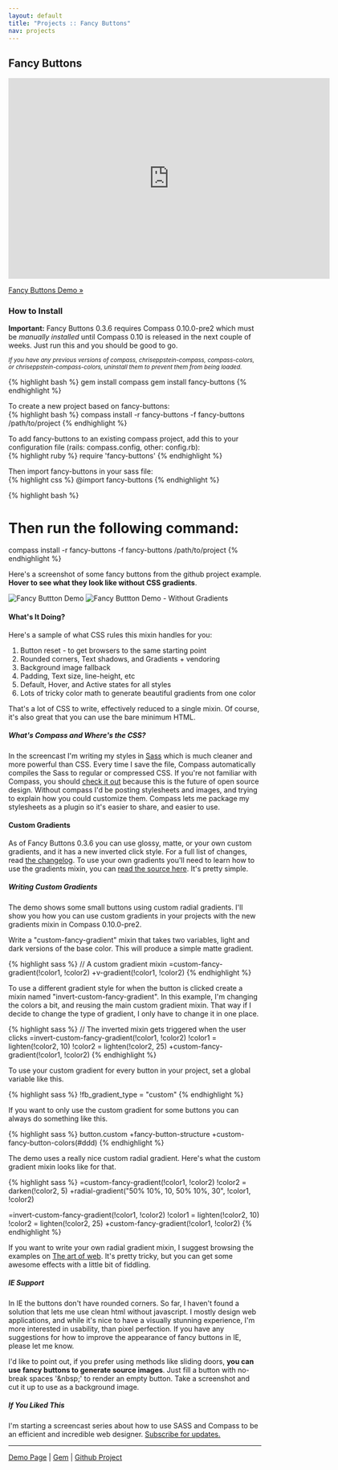 ```yaml
---
layout: default
title: "Projects :: Fancy Buttons"
nav: projects
---
```


## Fancy Buttons

<object width="640" height="400"><param name="allowfullscreen" value="true" /><param name="allowscriptaccess" value="always" /><param name="movie" value="http://vimeo.com/moogaloop.swf?clip_id=7723529&amp;server=vimeo.com&amp;show_title=1&amp;show_byline=1&amp;show_portrait=0&amp;color=&amp;fullscreen=1" /><embed src="http://vimeo.com/moogaloop.swf?clip_id=7723529&amp;server=vimeo.com&amp;show_title=1&amp;show_byline=1&amp;show_portrait=0&amp;color=&amp;fullscreen=1" type="application/x-shockwave-flash" allowfullscreen="true" allowscriptaccess="always" width="640" height="400"></embed></object>

[Fancy Buttons Demo &raquo;](demo/)

### How to Install
**Important:** Fancy Buttons 0.3.6 requires Compass 0.10.0-pre2 which must be *manually installed* until Compass
0.10 is released in the next couple of weeks. Just run this and you should be good to go.

<small>*If you have any previous versions of compass, chriseppstein-compass, compass-colors, or chriseppstein-compass-colors, uninstall them to prevent them from being loaded.*</small>

{% highlight bash %}
gem install compass
gem install fancy-buttons
{% endhighlight %}

To create a new project based on fancy-buttons:<br/>
{% highlight bash %}
compass install -r fancy-buttons -f fancy-buttons /path/to/project
{% endhighlight %}

To add fancy-buttons to an existing compass project, add this to your configuration file (rails: compass.config, other: config.rb):  
{% highlight ruby %}
require 'fancy-buttons'
{% endhighlight %}

Then import fancy-buttons in your sass file:  
{% highlight css %}
@import fancy-buttons
{% endhighlight %}

{% highlight bash %}
# Then run the following command:
compass install -r fancy-buttons -f fancy-buttons /path/to/project
{% endhighlight %}

Here's a screenshot of some fancy buttons from the github project example. **Hover to see what they look like without CSS gradients**.
<div class="hover_switcher">
  <img class="show" src="http://s3.imathis.com/dev/compass/fancy-buttons/demo.png" alt="Fancy Buttton Demo" title="Fancy Buttton Demo"/>
  <img class="hide" src="http://s3.imathis.com/dev/compass/fancy-buttons/demo-no-gradients.png" alt="Fancy Buttton Demo - Without Gradients" title="Fancy Buttton Demo - Without Gradients"/>
</div>

#### What's It Doing?
Here's a sample of what CSS rules this mixin handles for you:

1. Button reset - to get browsers to the same starting point
2. Rounded corners, Text shadows, and Gradients + vendoring
3. Background image fallback
4. Padding, Text size, line-height, etc
5. Default, Hover, and Active states for all styles
6. Lots of tricky color math to generate beautiful gradients from one color

That's a lot of CSS to write, effectively reduced to a single mixin. Of course, it's also great that you can use the bare minimum HTML.

##### What's Compass and Where's the CSS?
In the screencast I'm writing my styles in [Sass](http://sass-lang.com) which is much cleaner and more powerful than CSS.
Every time I save the file, Compass automatically compiles the Sass to regular or compressed CSS. If you're not familiar with Compass,
you should [check it out](http://wiki.github.com/chriseppstein/compass/) because this is the future of open source design.
Without compass I'd be posting stylesheets and images, and trying to explain how you could customize them. Compass lets me
package my stylesheets as a plugin so it's easier to share, and easier to use.

#### Custom Gradients
As of Fancy Buttons 0.3.6 you can use glossy, matte, or your own custom gradients, and it has a new inverted click style.
For a full list of changes, read [the changelog](http://github.com/imathis/fancy-buttons/blob/master/CHANGELOG.markdown).
To use your own gradients you'll need to learn how to use the gradients mixin, you can [read the source here](http://github.com/chriseppstein/compass/blob/master/lib/compass/frameworks/compass/stylesheets/compass/css3/_gradient.sass).
It's pretty simple.

##### Writing Custom Gradients
The demo shows some small buttons using custom radial gradients. I'll show you how
you can use custom gradients in your projects with the new gradients mixin in Compass 0.10.0-pre2.

Write a "custom-fancy-gradient" mixin that takes two variables, light and dark versions of the base color.
This will produce a simple matte gradient.

{% highlight sass %}
// A custom gradient mixin
=custom-fancy-gradient(!color1, !color2)
  +v-gradient(!color1, !color2)
{% endhighlight %}

To use a different gradient style for when the button is clicked create a mixin named "invert-custom-fancy-gradient".
In this example, I'm changing the colors a bit, and reusing the main custom gradient mixin. That way if I decide to
change the type of gradient, I only have to change it in one place.

{% highlight sass %}
// The inverted mixin gets triggered when the user clicks
=invert-custom-fancy-gradient(!color1, !color2)
  !color1 = lighten(!color2, 10)
  !color2 = lighten(!color2, 25)
  +custom-fancy-gradient(!color1, !color2)
{% endhighlight %}

To use your custom gradient for every button in your project, set a global variable like this.

{% highlight sass %}
!fb_gradient_type = "custom"
{% endhighlight %}

If you want to only use the custom gradient for some buttons you can always do something like this.

{% highlight sass %}
button.custom
  +fancy-button-structure
  +custom-fancy-button-colors(#ddd)
{% endhighlight %}

The demo uses a really nice custom radial gradient. Here's what the custom gradient mixin looks like for that.

{% highlight sass %}
=custom-fancy-gradient(!color1, !color2)
  !color2 = darken(!color2, 5)
  +radial-gradient("50% 10%, 10, 50% 10%, 30", !color1, !color2)

=invert-custom-fancy-gradient(!color1, !color2)
  !color1 = lighten(!color2, 10)
  !color2 = lighten(!color2, 25)
  +custom-fancy-gradient(!color1, !color2)
{% endhighlight %}

If you want to write your own radial gradient mixin, I suggest browsing the examples on [The art of web](http://www.the-art-of-web.com/css/radial-gradients/).
It's pretty tricky, but you can get some awesome effects with a little bit of fiddling.

##### IE Support
In IE the buttons don't have rounded corners. So far, I haven't found a solution that lets me use clean html without javascript.
I mostly design web applications, and while it's nice to have a visually stunning experience, I'm more interested in usability, than pixel perfection.
If you have any suggestions for how to improve the appearance of fancy buttons in IE, please let me know.

I'd like to point out, if you prefer using methods like sliding doors, **you can use fancy buttons to generate source images**. Just fill a button with no-break spaces '&amp;nbsp;'
to render an empty button. Take a screenshot and cut it up to use as a background image.

##### If You Liked This
I'm starting a screencast series about how to use SASS and Compass to be an efficient and incredible web designer. [Subscribe for updates.](feed://feeds.feedburner.com/designenthusiast)

<hr/>

[Demo Page](/projects/fancy-buttons/demo) | [Gem](http://gemcutter.org/gems/fancy-buttons/) | [Github Project](http://github.com/imathis/fancy-buttons/)
